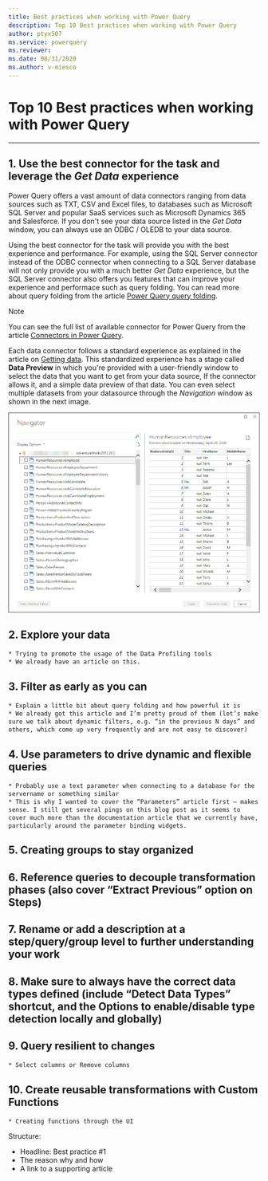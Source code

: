 ```yaml
---
title: Best practices when working with Power Query
description: Top 10 Best practices when working with Power Query
author: ptyx507
ms.service: powerquery
ms.reviewer: 
ms.date: 08/31/2020
ms.author: v-miesco
---
```

# Top 10 Best practices when working with Power Query

**************************** 

## 1. Use the best connector for the task and leverage the *Get Data* experience

Power Query offers a vast amount of data connectors ranging from data sources such as TXT, CSV and Excel files, to databases such as Microsoft SQL Server and popular SaaS services such as Microsoft Dynamics 365 and Salesforce. 
If you don't see your data source listed in the *Get Data* window, you can always use an ODBC / OLEDB to your data source. 

Using the best connector for the task will provide you with the best experience and performance. For example, using the SQL Server connector instead of the ODBC connector when connecting to a SQL Server database will not only provide you with a much better *Get Data* experience, but the SQL Server connector also offers you features that can improve your experience and performace such as query folding. You can read more about query folding from the article [Power Query query folding](power-query-folding.md).

> [!NOTE]
> You can see the full list of available connector for Power Query from the article [Connectors in Power Query](Connectors/index.md).

Each data connector follows a standard experience as explained in the article on [Getting data](get-data-experience.md). This standardized experience has a stage called **Data Preview** in which you're provided with a user-friendly window to select the data that you want to get from your data source, If the connector allows it, and a simple data preview of that data. You can even select multiple datasets from your datasource through the *Navigation* window as shown in the next image.

![Sample navigator window](images/me-navigator.png)

## 2.	Explore your data
    * Trying to promote the usage of the Data Profiling tools
    * We already have an article on this.
## 3.	Filter as early as you can
    * Explain a little bit about query folding and how powerful it is
    * We already got this article and I’m pretty proud of them (let’s make sure we talk about dynamic filters, e.g. “in the previous N days” and others, which come up very frequently and are not easy to discover)
## 4.	Use parameters to drive dynamic and flexible queries
    * Probably use a text parameter when connecting to a database for the servername or something similar
    * This is why I wanted to cover the “Parameters” article first – makes sense. I still get several pings on this blog post as it seems to cover much more than the documentation article that we currently have, particularly around the parameter binding widgets.
## 5.	Creating groups to stay organized
## 6.	Reference queries to decouple transformation phases (also cover “Extract Previous” option on Steps)
## 7.	Rename or add a description at a step/query/group level to further understanding your work
## 8.	Make sure to always have the correct data types defined (include “Detect Data Types” shortcut, and the Options to enable/disable type detection locally and globally)
## 9. Query resilient to changes
    * Select columns or Remove columns
## 10. Create reusable transformations with Custom Functions
    * Creating functions through the UI

Structure:
*	Headline: Best practice #1
*	The reason why and how
*	A link to a supporting article
